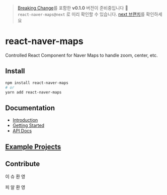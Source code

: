 > [Breaking Change](https://github.com/zeakd/react-naver-maps/issues/65)를 포함한 **v0.1.0** 버전이 준비중입니다 🎉 <br /> `react-naver-maps@next` 로 미리 확인할 수 있습니다.
> [next 브랜치](https://github.com/zeakd/react-naver-maps/tree/next)를 확인하세요


# react-naver-maps
Controlled React Component for Naver Maps to handle zoom, center, etc.

## Install

``` bash
npm install react-naver-maps
# or
yarn add react-naver-maps
```

## Documentation

- [Introduction](https://zeakd.github.io/react-naver-maps/#/React%20Naver%20Maps?id=introduction)
- [Getting Started](https://zeakd.github.io/react-naver-maps/#/React%20Naver%20Maps?id=getting-started)
- [API Docs](https://zeakd.github.io/react-naver-maps)

## [Example Projects](./examples)
 
## Contribute

이 슈 환 영

피 알 환 영

  
  
